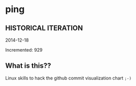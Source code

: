 # ping

## HISTORICAL ITERATION
2014-12-18

Incremented: 929

## What is this?? 
Linux skills to hack the github commit visualization chart `;-)`
